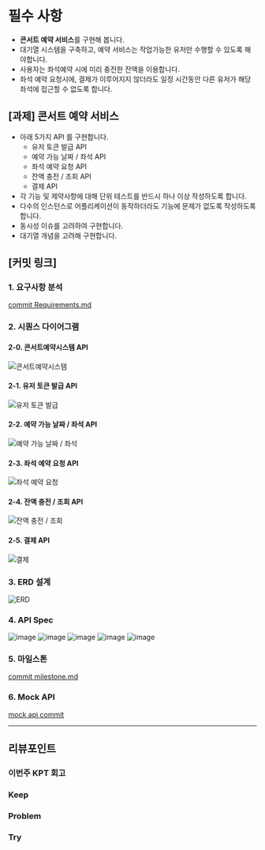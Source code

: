 # **필수 사항**

- **콘서트 예약 서비스**를 구현해 봅니다.
- 대기열 시스템을 구축하고, 예약 서비스는 작업가능한 유저만 수행할 수 있도록 해야합니다.
- 사용자는 좌석예약 시에 미리 충전한 잔액을 이용합니다.
- 좌석 예약 요청시에, 결제가 이루어지지 않더라도 일정 시간동안 다른 유저가 해당 좌석에 접근할 수 없도록 합니다.

## [과제] 콘서트 예약 서비스
- 아래 5가지 API 를 구현합니다.
    - 유저 토큰 발급 API
    - 예약 가능 날짜 / 좌석 API
    - 좌석 예약 요청 API
    - 잔액 충전 / 조회 API
    - 결제 API
- 각 기능 및 제약사항에 대해 단위 테스트를 반드시 하나 이상 작성하도록 합니다.
- 다수의 인스턴스로 어플리케이션이 동작하더라도 기능에 문제가 없도록 작성하도록 합니다.
- 동시성 이슈를 고려하여 구현합니다.
- 대기열 개념을 고려해 구현합니다.

## [커밋 링크]
### 1. 요구사항 분석 
[commit Requirements.md](https://github.com/bin081/hanghae/commit/0c5d3986ec8f8aa9a20aeafc98b630ecb49ef3a2)

### 2. 시퀀스 다이어그램
#### 2-0. 콘서트예약시스템 API
![콘서트예약시스템](./images/콘서트예약서비스_uml.PNG)
#### 2-1. 유저 토큰 발급 API
![유저 토큰 발급](./images/토큰발급_org_uml.PNG)
#### 2-2. 예약 가능 날짜 / 좌석 API
![예약 가능 날짜 / 좌석](./images/예약가능_좌석가능_조회_uml.PNG)
#### 2-3. 좌석 예약 요청 API
![좌석 예약 요청](./images/좌석예약요청_uml.PNG)
#### 2-4. 잔액 충전 / 조회 API
![잔액 충전 / 조회](./images/잔액충전_잔액조회_uml.PNG)
#### 2-5. 결제 API
![결제](./images/결제_uml.PNG)

### 3. ERD 설계 
![ERD](./images/erd.drawio.png)

### 4. API Spec 

![image](https://github.com/user-attachments/assets/34e1cc2c-2797-4384-a22f-42ae460f92e6)
![image](https://github.com/user-attachments/assets/9ccd94ef-b8be-4b79-9900-09be55d0c275)
![image](https://github.com/user-attachments/assets/7f740272-a025-4f0f-af73-8a5d0aa0258f)
![image](https://github.com/user-attachments/assets/11e07e16-10bd-4efd-a727-9a5d67071192)
![image](https://github.com/user-attachments/assets/e3cc1691-be3e-4f10-b2c6-a0d4bed0796b)

### 5. 마일스톤 
[commit milestone.md](https://github.com/bin081/hanghae/commit/0b28ded1f9cea35c7a20f7d91687691e1793e51a)

### 6. Mock API 
[mock api commit](https://github.com/bin081/hanghae/commit/67d85e1)



--------------------------------------------------------------------------------------------------

## **리뷰포인트**

### **이번주 KPT 회고**
### Keep
<!-- 유지해야 할 좋은 점 -->
### Problem
<!--개선이 필요한 점-->
### Try
<!-- 새롭게 시도할 점 -->
